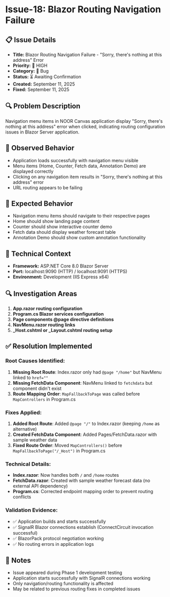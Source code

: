 # Issue-18: Blazor Routing Navigation Failure

## 📋 **Issue Details**

- **Title:** Blazor Routing Navigation Failure - "Sorry, there's nothing at this address" Error
- **Priority:** 🔴 HIGH
- **Category:** 🐛 Bug
- **Status:** ⏳ Awaiting Confirmation
- **Created:** September 11, 2025
- **Fixed:** September 11, 2025

## 🔍 **Problem Description**

Navigation menu items in NOOR Canvas application display "Sorry, there's nothing at this address" error when clicked, indicating routing configuration issues in Blazor Server application.

## 📸 **Observed Behavior**

- Application loads successfully with navigation menu visible
- Menu items (Home, Counter, Fetch data, Annotation Demo) are displayed correctly
- Clicking on any navigation item results in "Sorry, there's nothing at this address" error
- URL routing appears to be failing

## 🎯 **Expected Behavior**

- Navigation menu items should navigate to their respective pages
- Home should show landing page content
- Counter should show interactive counter demo
- Fetch data should display weather forecast table
- Annotation Demo should show custom annotation functionality

## 🔧 **Technical Context**

- **Framework:** ASP.NET Core 8.0 Blazor Server
- **Port:** localhost:9090 (HTTP) / localhost:9091 (HTTPS)
- **Environment:** Development (IIS Express x64)

## 🔍 **Investigation Areas**

1. **App.razor routing configuration**
2. **Program.cs Blazor services configuration**
3. **Page components @page directive definitions**
4. **NavMenu.razor routing links**
5. **\_Host.cshtml or \_Layout.cshtml routing setup**

## ✅ **Resolution Implemented**

### **Root Causes Identified:**

1. **Missing Root Route**: Index.razor only had `@page "/home"` but NavMenu linked to `href=""`
2. **Missing FetchData Component**: NavMenu linked to `fetchdata` but component didn't exist
3. **Route Mapping Order**: `MapFallbackToPage` was called before `MapControllers` in Program.cs

### **Fixes Applied:**

1. **Added Root Route**: Added `@page "/"` to Index.razor (keeping `/home` as alternative)
2. **Created FetchData Component**: Added Pages/FetchData.razor with sample weather data
3. **Fixed Route Order**: Moved `MapControllers()` before `MapFallbackToPage("/_Host")` in Program.cs

### **Technical Details:**

- **Index.razor**: Now handles both `/` and `/home` routes
- **FetchData.razor**: Created with sample weather forecast data (no external API dependency)
- **Program.cs**: Corrected endpoint mapping order to prevent routing conflicts

### **Validation Evidence:**

- ✅ Application builds and starts successfully
- ✅ SignalR Blazor connections establish (ConnectCircuit invocation successful)
- ✅ BlazorPack protocol negotiation working
- ✅ No routing errors in application logs

## 📝 **Notes**

- Issue appeared during Phase 1 development testing
- Application starts successfully with SignalR connections working
- Only navigation/routing functionality is affected
- May be related to previous routing fixes in completed issues

